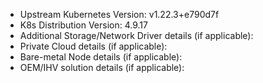 - Upstream Kubernetes Version: v1.22.3+e790d7f
- K8s Distribution Version: 4.9.17
- Additional Storage/Network Driver details (if applicable):
- Private Cloud details (if applicable):
- Bare-metal Node details (if applicable):
- OEM/IHV solution details (if applicable):

